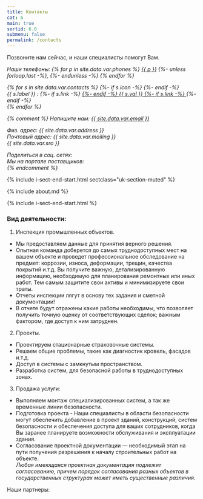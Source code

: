 ```yaml
---
title: Контакты
cat: 6
main: true
sortid: 6.0
submenu: false
permalink: /contacts
---
```


Позвоните нам сейчас, и наши специалисты помогут Вам.
<address>
<span uk-icon="receiver" class="uk-text-primary"></span> Наши телефоны:
{% for p in site.data.var.phones %}
    <a href="tel:{{ p }}">{{ p }}</a>
    {%- unless forloop.last -%},&#32;{%- endunless -%}
{% endfor %}<br/>

{% for s in site.data.var.contacts %}
    {%- if s.icon -%}
        <span uk-icon="{{ s.icon | downcase }}" class="uk-text-primary"></span>
    {%- endif -%}    
    {{ s.label }} :
    {%- if s.link -%}
        <a href="{{ s.link }}">
    {%- endif -%}
    {{ s.val }}
    {%- if s.link -%}
        </a>
    {%- endif -%}
    <br/>
{% endfor %}

{% comment %}
<span uk-icon="commenting" class="uk-text-primary"></span> Напишите нам: <a href="mailto:{{ site.data.var.email }}">{{ site.data.var.email }}</a><br/>


<span uk-icon="location" class="uk-text-primary"></span>Физ. адрес:  {{ site.data.var.address }} <br/>
<span uk-icon="mail" class="uk-text-primary"></span>Почтовый адрес: {{ site.data.var.mailing }} <br/>
<span uk-icon="info" class="uk-text-primary"></span> {{ site.data.var.sro }} <br/>

<span uk-icon="social" class="uk-text-primary"></span>Поделиться в соц. сетях: <br/>
<span uk-icon="link" class="uk-text-primary"></span>Мы на портале поставщиков: <br/>
{% endcomment %}
</address>

{% include i-sect-end-start.html sectclass="uk-section-muted" %}

{% include about.md %}

{% include i-sect-end-start.html %}

### Вид деятельности:
1.	Инспекция промышленных объектов.  
-    Мы предоставляем данные для принятия верного решения.   
-    Опытная команда доберется до самых труднодоступных мест на вашем объекте и проведет профессиональное обследование на предмет: коррозии, износа, деформации, трещин, качества покрытий и.т.д. Вы получите важную, детализированную информацию, необходимую для планирования ремонтных или иных работ. Тем самым защитите свои активы и минимизируете свои траты.  
-    Отчеты инспекции лягут в основу тех задания и сметной документации!  
-    В отчете будут отражены какие работы необходимы, что позволяет получить точную оценку от соответствующих сделок; важным фактором, где доступ к ним затруднен.

2.	Проекты.  
-    Проектируем стационарные страховочные системы.
-    Решаем общие проблемы, такие как диагностик кровель, фасадов и.т.д.
-    Доступ в системы с замкнутым пространством.
-    Разработка систем, для безопасной работы в труднодоступных зонах.

3.	Продажа услуги:     
-    Выполняем монтаж специализированных систем, а так же временные линии безопасности.  
-    Подготовка проекта - Наши специалисты в области безопасности могут обеспечить добавление в проект зданий, конструкций, систем безопасности и обеспечения доступа для ваших сотрудников, когда Вы заранее планируете возможности обслуживания и эксплуатации здания.  
-    Согласование проектной документации — необходимый этап на пути получения разрешения к началу строительных работ на объекте.  
    *Любая имеющаяся проектная документация подлежит согласованию, причем порядок согласования разных объектов в государственных структурах может иметь существенные различия.* 

Наши партнеры:

